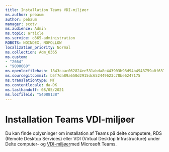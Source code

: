 ```yaml
---
title: Installation Teams VDI-miljøer
ms.author: pebaum
author: pebaum
manager: scotv
ms.audience: Admin
ms.topic: article
ms.service: o365-administration
ROBOTS: NOINDEX, NOFOLLOW
localization_priority: Normal
ms.collection: Adm_O365
ms.custom:
- "2664"
- "9000660"
ms.openlocfilehash: 1843caac062824ee531abda8e443903b98d94b4948759a0f63741ae17062bf8e
ms.sourcegitcommit: b5f7da89a650d2915dc652449623c78be6247175
ms.translationtype: MT
ms.contentlocale: da-DK
ms.lasthandoff: 08/05/2021
ms.locfileid: "54088138"
---
```

# <a name="installing-teams-on-vdi-environments"></a>Installation Teams VDI-miljøer

Du kan finde oplysninger om installation af Teams på delte computere, RDS (Remote Desktop Services) eller VDI (Virtual Desktop Infrastructure) under Delte computer- og [VDI-miljøer](https://docs.microsoft.com/deployoffice/teams-install#shared-computer-and-vdi-environments-with-microsoft-teams)med Microsoft Teams.